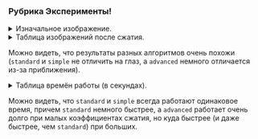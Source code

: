 ### Рубрика Эксперименты!

<details>
<summary>Изначальное изображение.</summary>

![](pictures/base.bmp)

</details>

<details>
<summary>Таблица изображений после сжатия.</summary>

| N      | standard                      | simple                      | advanced                      |
|--------|-------------------------------|-----------------------------|-------------------------------|
| **1**  | ![](pictures/standard_1.bmp)  | ![](pictures/simple_1.bmp)  | ![](pictures/advanced_1.bmp)  |
| **2**  | ![](pictures/standard_2.bmp)  | ![](pictures/simple_2.bmp)  | ![](pictures/advanced_2.bmp)  |
| **3**  | ![](pictures/standard_3.bmp)  | ![](pictures/simple_3.bmp)  | ![](pictures/advanced_3.bmp)  |
| **5**  | ![](pictures/standard_5.bmp)  | ![](pictures/simple_5.bmp)  | ![](pictures/advanced_5.bmp)  |
| **10** | ![](pictures/standard_10.bmp) | ![](pictures/simple_10.bmp) | ![](pictures/advanced_10.bmp) |
| **20** | ![](pictures/standard_20.bmp) | ![](pictures/simple_20.bmp) | ![](pictures/advanced_20.bmp) |
| **30** | ![](pictures/standard_30.bmp) | ![](pictures/simple_30.bmp) | ![](pictures/advanced_30.bmp) |
| **50** | ![](pictures/standard_50.bmp) | ![](pictures/simple_50.bmp) | ![](pictures/advanced_50.bmp) |

</details>

Можно видеть, что результаты разных алгоритмов очень похожи (```standard``` и ```simple``` не отличить на глаз, а ```advanced``` немного отличается из-за приближения).

<details>
<summary>Таблица времён работы (в секундах).</summary>

| N      | standard | simple | advanced |
|--------|----------|--------|----------|
| **1**  | 16.52    | 18.37  | 701.15   |
| **2**  | 16.47    | 18.50  | 323.44   |
| **3**  | 16.45    | 18.38  | 213.40   |
| **5**  | 16.38    | 18.41  | 126.53   |
| **10** | 16.37    | 18.35  | 60.90    |
| **20** | 16.38    | 18.38  | 28.16    |
| **30** | 16.41    | 18.35  | 18.12    |
| **50** | 16.30    | 18.53  | 10.51    |

</details>

Можно видеть, что ```standard``` и ```simple``` всегда работают одинаковое время, причем ```standard``` немного быстрее,
а ```advanced``` работает очень долго при малых коэффициентах сжатия, но куда быстрее (и даже быстрее, чем ```standard```) при больших.

